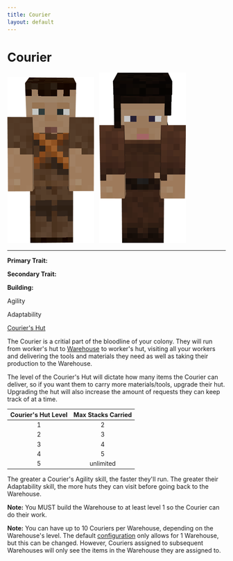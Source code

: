 ```yaml
---
title: Courier
layout: default
---
```

# Courier

<div class="infobox box text-center">
<img src="../../assets/images/workers/courier_m.png" alt="Courier Male" />&nbsp;&nbsp;&nbsp;<img src="../../assets/images/workers/courier_f.png" alt="Courier Female" />
<hr />
  <div class="row section-text text-left">
    <div class="col">
      <p><strong>Primary Trait:</strong></p>
      <p><strong>Secondary Trait:</strong></p>
      <p><strong>Building:</strong></p>
    </div>
    <div class="col">
      <p class="traitp">Agility</p>
      <p class="traits">Adaptability</p>
      <p><a href="../buildings/courier">Courier's Hut</a></p>
    </div>
  </div>
</div>

The Courier is a critial part of the bloodline of your colony. They will run from worker's hut to [Warehouse](../../source/buildings/warehouse) to worker's hut, visiting all your workers and delivering the tools and materials they need as well as taking their production to the Warehouse.

The level of the Courier's Hut will dictate how many items the Courier can deliver, so if you want them to carry more materials/tools, upgrade their hut. Upgrading the hut will also increase the amount of requests they can keep track of at a time.

| Courier's Hut Level | Max Stacks Carried |
| :-----------------: | :----------------: |
| 1                   | 2                  |
| 2                   | 3                  |
| 3                   | 4                  |
| 4                   | 5                  |
| 5                   | unlimited          |


The greater a Courier's Agility skill, the faster they'll run. The greater their Adaptability skill, the more huts they can visit before going back to the Warehouse.

**Note:** You MUST build the Warehouse to at least level 1 so the Courier can do their work.

**Note:** You can have up to 10 Couriers per Warehouse, depending on the Warehouse's level. The default [configuration](../../source/misc/configfile) only allows for 1 Warehouse, but this can be changed. However, Couriers assigned to subsequent Warehouses will only see the items in the Warehouse they are assigned to.
